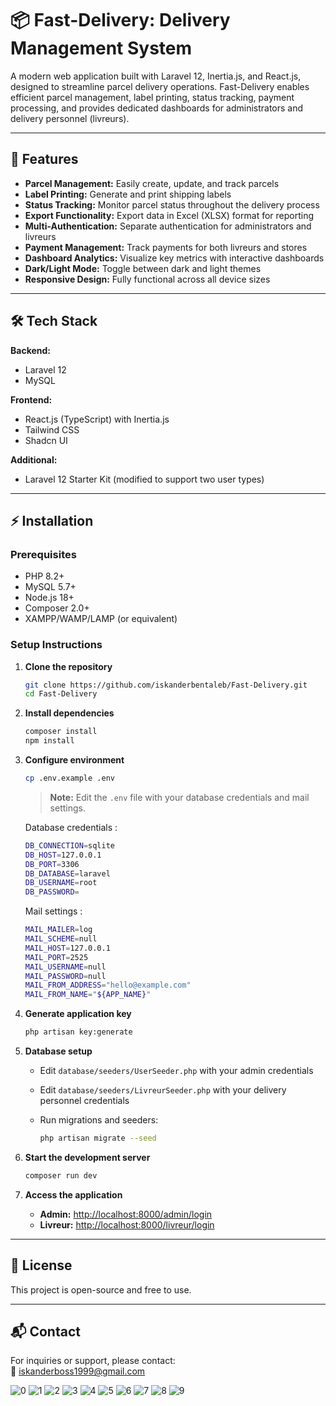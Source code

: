 # 📦 Fast-Delivery: Delivery Management System

A modern web application built with Laravel 12, Inertia.js, and React.js, designed to streamline parcel delivery operations. Fast-Delivery enables efficient parcel management, label printing, status tracking, payment processing, and provides dedicated dashboards for administrators and delivery personnel (livreurs).

---

## 🚀 Features

- **Parcel Management:** Easily create, update, and track parcels
- **Label Printing:** Generate and print shipping labels
- **Status Tracking:** Monitor parcel status throughout the delivery process
- **Export Functionality:** Export data in Excel (XLSX) format for reporting
- **Multi-Authentication:** Separate authentication for administrators and livreurs
- **Payment Management:** Track payments for both livreurs and stores
- **Dashboard Analytics:** Visualize key metrics with interactive dashboards
- **Dark/Light Mode:** Toggle between dark and light themes
- **Responsive Design:** Fully functional across all device sizes

---

## 🛠️ Tech Stack

**Backend:**
- Laravel 12
- MySQL

**Frontend:**
- React.js (TypeScript) with Inertia.js
- Tailwind CSS
- Shadcn UI

**Additional:**
- Laravel 12 Starter Kit (modified to support two user types)

---

## ⚡ Installation

### Prerequisites

- PHP 8.2+
- MySQL 5.7+
- Node.js 18+
- Composer 2.0+
- XAMPP/WAMP/LAMP (or equivalent)

### Setup Instructions

1. **Clone the repository**
    ```bash
    git clone https://github.com/iskanderbentaleb/Fast-Delivery.git
    cd Fast-Delivery
    ```

2. **Install dependencies**
    ```bash
    composer install
    npm install
    ```

3. **Configure environment**
    ```bash
    cp .env.example .env
    ```
    > **Note:** Edit the `.env` file with your database credentials and mail settings.
    
    Database credentials :

    ```bash
    DB_CONNECTION=sqlite
    DB_HOST=127.0.0.1
    DB_PORT=3306
    DB_DATABASE=laravel
    DB_USERNAME=root
    DB_PASSWORD=
    ```

    Mail settings :
    
    ```bash
    MAIL_MAILER=log
    MAIL_SCHEME=null
    MAIL_HOST=127.0.0.1
    MAIL_PORT=2525
    MAIL_USERNAME=null
    MAIL_PASSWORD=null
    MAIL_FROM_ADDRESS="hello@example.com"
    MAIL_FROM_NAME="${APP_NAME}"
    ```

4. **Generate application key**
    ```bash
    php artisan key:generate
    ```

5. **Database setup**
    - Edit `database/seeders/UserSeeder.php` with your admin credentials
    - Edit `database/seeders/LivreurSeeder.php` with your delivery personnel credentials
    - Run migrations and seeders:
      
      ```bash
      php artisan migrate --seed
      ```

6. **Start the development server**
    ```bash
    composer run dev
    ```

7. **Access the application**
    - **Admin:** [http://localhost:8000/admin/login](http://localhost:8000/admin/login)
    - **Livreur:** [http://localhost:8000/livreur/login](http://localhost:8000/livreur/login)

---

## 📄 License

This project is open-source and free to use.

---

## 📬 Contact

For inquiries or support, please contact:  
📧 iskanderboss1999@gmail.com


![0](./screenshot/0.png)
![1](./screenshot/1.png)
![2](./screenshot/2.png)
![3](./screenshot/3.png)
![4](./screenshot/4.png)
![5](./screenshot/5.png)
![6](./screenshot/6.png)
![7](./screenshot/7.png)
![8](./screenshot/8.png)
![9](./screenshot/9.png)
